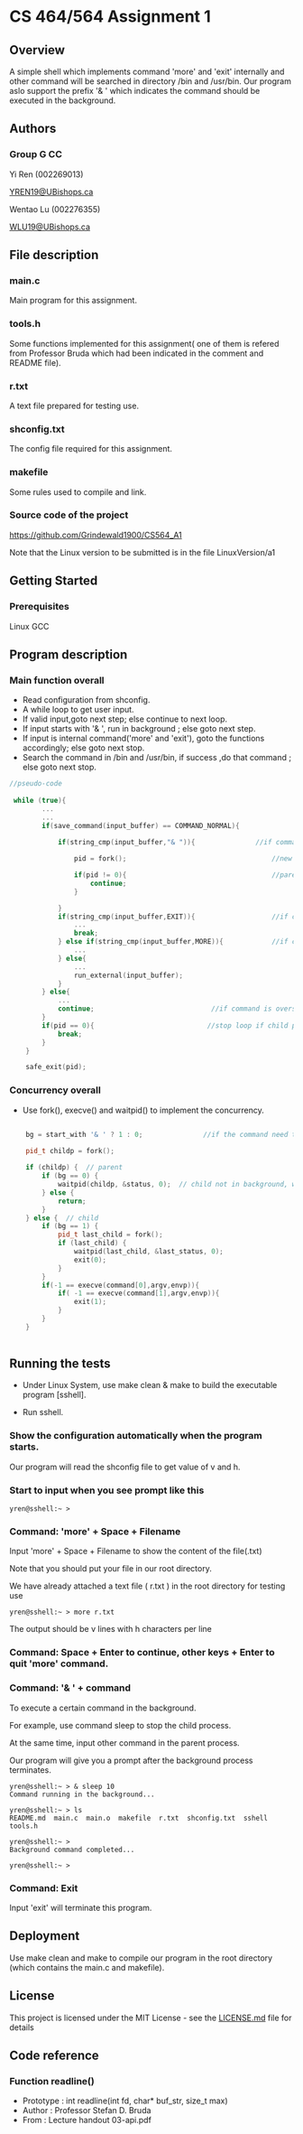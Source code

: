 # CS 464/564 Assignment 1 

## Overview

A simple shell which implements command 'more' and 'exit' internally and other command will be searched in directory /bin and /usr/bin. Our program aslo support the prefix '& ' which indicates the command should be executed in the background.

## Authors

### Group G CC

Yi Ren  (002269013)

YREN19@UBishops.ca


Wentao Lu (002276355)

 WLU19@UBishops.ca
 
 

## File description
### main.c
Main program for this assignment.
### tools.h
Some functions implemented for this assignment( one of them is refered from Professor Bruda which had been indicated in the comment and README file).
### r.txt
A text file prepared for testing use.
### shconfig.txt
The config file required for this assignment.
### makefile
Some rules used to compile and link.

### Source code of the project
https://github.com/Grindewald1900/CS564_A1

Note that the Linux version to be submitted is in the file LinuxVersion/a1


## Getting Started
### Prerequisites

Linux
GCC



## Program description
### Main function overall
* Read configuration from shconfig.
* A while loop to get user input. 
* If valid input,goto next step; else continue to next loop.
* If input starts with '& ', run in background ; else goto next step.
* If input is internal command('more' and 'exit'), goto the functions accordingly; else goto next stop.
* Search the command in /bin and /usr/bin, if success ,do that command ; else goto next stop.

```cpp
//pseudo-code 
  
 while (true){                     
        ...
        ...
        if(save_command(input_buffer) == COMMAND_NORMAL){                     //command not oversize
      
            if(string_cmp(input_buffer,"& ")){               //if command starts with '& '

                pid = fork();                                    //new process

                if(pid != 0){                                    //parent process goes to the next loop, child process continues this loop
                    continue;
                }

            }
            if(string_cmp(input_buffer,EXIT)){                   //if command is 'exit'
                ...
                break;
            } else if(string_cmp(input_buffer,MORE)){            //if command starts with 'more '
                ...
            } else{
                ...
                run_external(input_buffer);
            }
        } else{
            ...
            continue;                             //if command is oversize, goto next loop
        }
        if(pid == 0){                            //stop loop if child process has executed code above
            break;
        }
    }

    safe_exit(pid);
```

### Concurrency overall
* Use fork(), execve() and waitpid() to implement the concurrency.

```cpp

    bg = start_with '& ' ? 1 : 0;               //if the command need to fork twice
    
    pid_t childp = fork();

    if (childp) {  // parent
        if (bg == 0) {
            waitpid(childp, &status, 0);  // child not in background, wait (sync)
        } else {
            return;
        }
    } else {  // child
        if (bg == 1) {
            pid_t last_child = fork();
            if (last_child) {
                waitpid(last_child, &last_status, 0);
                exit(0);
            }
        }
        if(-1 == execve(command[0],argv,envp)){
            if( -1 == execve(command[1],argv,envp)){
                exit(1);
            }
        }
    }
    
```

## Running the tests

* Under Linux System, use make clean & make to build the executable program [sshell].

* Run sshell.

### Show the configuration automatically when the program starts.
Our program will read the shconfig file to get value of v and h.


### Start to input when you see prompt like this

```
yren@sshell:~ >   
```

### Command: 'more' + Space + Filename
Input  'more' + Space + Filename to show the content of the file(.txt)

Note that you should put your file in our root directory.

We have already attached a text file ( r.txt ) in the root directory for testing use 

```
yren@sshell:~ > more r.txt
```

The output should be v lines with h characters per line

### Command: Space + Enter to continue, other keys + Enter to quit 'more' command.

### Command: '& ' + command 

To execute a certain command in the background.

For example, use command sleep to stop the child process.

At the same time, input other command in the parent process.

Our program will give you a prompt after the background process terminates.

````
yren@sshell:~ > & sleep 10
Command running in the background...

yren@sshell:~ > ls
README.md  main.c  main.o  makefile  r.txt  shconfig.txt  sshell  tools.h

yren@sshell:~ >
Background command completed...

yren@sshell:~ >

````

### Command: Exit 
Input 'exit' will terminate this program.



## Deployment

Use make clean and make to compile our program in the root directory (which contains the main.c and makefile).


## License

This project is licensed under the MIT License - see the [LICENSE.md](LICENSE.md) file for details

## Code reference 

### Function readline()
* Prototype : int readline(int fd, char* buf_str, size_t max)
* Author : Professor Stefan D. Bruda
* From : Lecture handout 03-api.pdf

